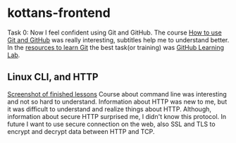 # kottans-frontend
Task 0:
Now I feel confident using Git and GitHub. The course [How to use Git and GitHub](https://www.udacity.com/course/how-to-use-git-and-github--ud775) was really interesting, subtitles help me to understand better. In the [resources to learn Git](http://try.github.io/) the best task(or training) was [GitHub Learning Lab](https://lab.github.com/courses).
## Linux CLI, and HTTP
[Screenshot of finished lessons](task_linux_cli/screenshot.jpg)
Course about command line was interesting and not so hard to understand. Information about HTTP was new to me, but it was difficult to understand and realize things about HTTP. Although, information about secure HTTP surprised me, I didn't know this protocol. In future I want to use secure connection on the web, also SSL and TLS to encrypt and decrypt data between HTTP and TCP.
